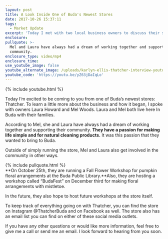 ```yaml
---
layout: post
title: A Look Inside One of Buda's Newest Stores
date: 2017-10-26 15:37:11
tags:
  - Market Update
excerpt: 'Today I met with two local business owners to discuss their store: Thatcher.'
enclosure:
pullquote: >-
  Mel and Laura have always had a dream of working together and supporting their
  community.
enclosure_type: video/mp4
enclosure_time:
use_youtube_image: false
youtube_alternate_image: /uploads/karlyn-ellis-thatcher-interview-youtube.jpg
youtube_code: 'https://youtu.be/yZ63jDaIqLo'
---
```



{% include youtube.html %}

Today I’m excited to be coming to you from one of Buda’s newest stores: Thatcher. To learn a little more about the business and how it began, I spoke with owners Laura Howard and Mel Woods. Laura and Mel both live here In Buda with their families.

According to Mel, she and Laura have always had a dream of working together and supporting their community. **They have a passion for making life simple and for natural cleaning products.** It was this passion that they wanted to bring to Buda.

Outside of simply running the store, Mel and Laura also get involved in the community in other ways.

{% include pullquote.html %}<br>**On October 25th, they are running a Fall Flower Workshop for pumpkin floral arrangements at the Buda Public Library.**Also, they are hosting a workshop called “BudaFest” on December third for making floral arrangements with mistletoe.

In the future, they also hope to host future workshops at the store itself.

To keep track of everything going on with Thatcher, you can find the store on Instagram @ThatcherBuda and on Facebook as well. The store also has an email list you can find on either of these social media outlets.

If you have any other questions or would like more information, feel free to give me a call or send me an email. I look forward to hearing from you soon.